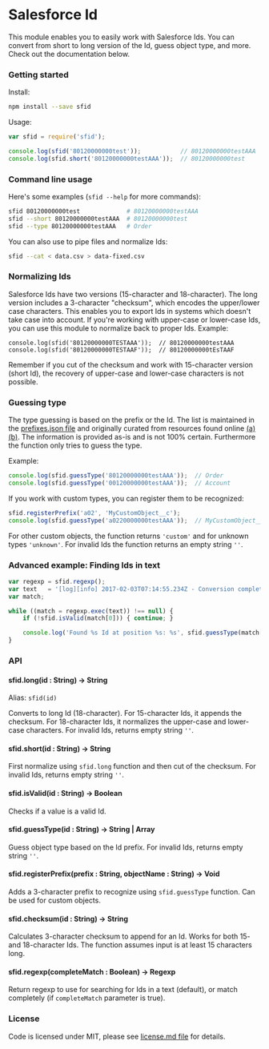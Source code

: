 # Salesforce Id

This module enables you to easily work with Salesforce Ids. You can convert from short to long version of the Id, guess object type, and more. Check out the documentation below.


### Getting started

Install:

```bash
npm install --save sfid
```

Usage:

```js
var sfid = require('sfid');

console.log(sfid('80120000000test'));           // 80120000000testAAA
console.log(sfid.short('80120000000testAAA'));  // 80120000000test
```


### Command line usage

Here's some examples (`sfid --help` for more commands):

```bash
sfid 80120000000test             # 80120000000testAAA
sfid --short 80120000000testAAA  # 80120000000test
sfid --type 80120000000testAAA   # Order
```

You can also use to pipe files and normalize Ids:

```bash
sfid --cat < data.csv > data-fixed.csv
```


### Normalizing Ids

Salesforce Ids have two versions (15-character and 18-character). The long version includes a 3-character "checksum", which encodes the upper/lower case characters. This enables you to export Ids in systems which doesn't take case into account. If you're working with upper-case or lower-case Ids, you can use this module to normalize back to proper Ids. Example:

```
console.log(sfid('80120000000TESTAAA'));  // 80120000000testAAA
console.log(sfid('80120000000TESTAAF'));  // 80120000000tEsTAAF
```

Remember if you cut of the checksum and work with 15-character version (short Id), the recovery of upper-case and lower-case characters is not possible.


### Guessing type

The type guessing is based on the prefix or the Id. The list is maintained in the [prefixes.json file](prefixes.json) and originally curated from resources found online [(a)](http://salesforcedevelopersclub.blogspot.de/2013/07/salesforce-object-id-prefixes.html) [(b)](http://www.fishofprey.com/2011/09/obscure-salesforce-object-key-prefixes.html). The information is provided as-is and is not 100% certain. Furthermore the function only tries to guess the type.

Example:

```js
console.log(sfid.guessType('80120000000testAAA'));  // Order
console.log(sfid.guessType('00120000000testAAA'));  // Account
```

If you work with custom types, you can register them to be recognized:

```js
sfid.registerPrefix('a02', 'MyCustomObject__c');
console.log(sfid.guessType('a0220000000testAAA'));  // MyCustomObject__c
```

For other custom objects, the function returns `'custom'` and for unknown types `'unknown'`. For invalid Ids the function returns an empty string `''`.


### Advanced example: Finding Ids in text

```js
var regexp = sfid.regexp();
var text   = '[log][info] 2017-02-03T07:14:55.234Z - Conversion complete - account: 00120000000testAAA - contact: 00320000000testAAA - not an id: 80120000000testXYZ';
var match;

while ((match = regexp.exec(text)) !== null) {
    if (!sfid.isValid(match[0])) { continue; }

    console.log('Found %s Id at position %s: %s', sfid.guessType(match[0]), match.index, match[0]);
}
```


### API

#### sfid.long(id : String) -> String

Alias: `sfid(id)`

Converts to long Id (18-character). For 15-character Ids, it appends the checksum. For 18-character Ids, it normalizes the upper-case and lower-case characters. For invalid Ids, returns empty string `''`.

#### sfid.short(id : String) -> String

First normalize using `sfid.long` function and then cut of the checksum. For invalid Ids, returns empty string `''`.

#### sfid.isValid(id : String) -> Boolean

Checks if a value is a valid Id.

#### sfid.guessType(id : String) -> String | Array<String>

Guess object type based on the Id prefix. For invalid Ids, returns empty string `''`.

#### sfid.registerPrefix(prefix : String, objectName : String) -> Void

Adds a 3-character prefix to recognize using `sfid.guessType` function. Can be used for custom objects.

#### sfid.checksum(id : String) -> String

Calculates 3-character checksum to append for an Id. Works for both 15- and 18-character Ids. The function assumes input is at least 15 characters long.

#### sfid.regexp(completeMatch : Boolean) -> Regexp

Return regexp to use for searching for Ids in a text (default), or match completely (if `completeMatch` parameter is true).


### License

Code is licensed under MIT, please see [license.md file](license.md) for details.
